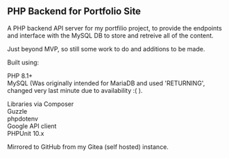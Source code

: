 ## PHP Backend for Portfolio Site

A PHP backend API server for my portfilio project, to provide the endpoints and interface with the MySQL DB to store and retreive all of the content.

Just beyond MVP, so still some work to do and additions to be made.

Built using: 

PHP 8.1+  
MySQL (Was originally intended for MariaDB and used 'RETURNING', changed very last minute due to availability :( ).  

Libraries via Composer  
Guzzle  
phpdotenv  
Google API client  
PHPUnit 10.x   


Mirrored to GitHub from my Gitea (self hosted) instance.  

